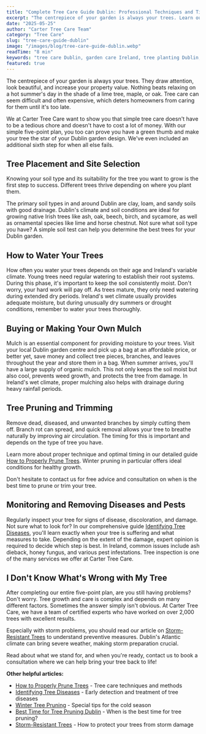 ```yaml
---
title: "Complete Tree Care Guide Dublin: Professional Techniques and Tips"
excerpt: "The centrepiece of your garden is always your trees. Learn our simple five-point plan to make your trees the stars of your Dublin garden design."
date: "2025-05-25"
author: "Carter Tree Care Team"
category: "Tree Care"
slug: "tree-care-guide-dublin"
image: "/images/blog/tree-care-guide-dublin.webp"
readTime: "8 min"
keywords: "tree care Dublin, garden care Ireland, tree planting Dublin, tree watering Ireland, Dublin landscaping, tree pruning, tree diseases, mulch, tree placement Dublin"
featured: true
---
```


The centrepiece of your garden is always your trees. They draw attention, look beautiful, and increase your property value. Nothing beats relaxing on a hot summer's day in the shade of a lime tree, maple, or oak. Tree care can seem difficult and often expensive, which deters homeowners from caring for them until it's too late.

We at Carter Tree Care want to show you that simple tree care doesn't have to be a tedious chore and doesn't have to cost a lot of money. With our simple five-point plan, you too can prove you have a green thumb and make your tree the star of your Dublin garden design. We've even included an additional sixth step for when all else fails.

## Tree Placement and Site Selection

Knowing your soil type and its suitability for the tree you want to grow is the first step to success. Different trees thrive depending on where you plant them.

The primary soil types in and around Dublin are clay, loam, and sandy soils with good drainage. Dublin's climate and soil conditions are ideal for growing native Irish trees like ash, oak, beech, birch, and sycamore, as well as ornamental species like lime and horse chestnut. Not sure what soil type you have? A simple soil test can help you determine the best trees for your Dublin garden.

## How to Water Your Trees

How often you water your trees depends on their age and Ireland's variable climate. Young trees need regular watering to establish their root systems. During this phase, it's important to keep the soil consistently moist. Don't worry, your hard work will pay off. As trees mature, they only need watering during extended dry periods. Ireland's wet climate usually provides adequate moisture, but during unusually dry summers or drought conditions, remember to water your trees thoroughly.

## Buying or Making Your Own Mulch

Mulch is an essential component for providing moisture to your trees. Visit your local Dublin garden centre and pick up a bag at an affordable price, or better yet, save money and collect tree pieces, branches, and leaves throughout the year and store them in a bag. When summer arrives, you'll have a large supply of organic mulch. This not only keeps the soil moist but also cool, prevents weed growth, and protects the tree from damage. In Ireland's wet climate, proper mulching also helps with drainage during heavy rainfall periods.

## Tree Pruning and Trimming

Remove dead, diseased, and unwanted branches by simply cutting them off. Branch rot can spread, and quick removal allows your tree to breathe naturally by improving air circulation. The timing for this is important and depends on the type of tree you have.

Learn more about proper technique and optimal timing in our detailed guide [How to Properly Prune Trees](/blog/how-to-prune-trees-properly). Winter pruning in particular offers ideal conditions for healthy growth.

Don't hesitate to contact us for free advice and consultation on when is the best time to prune or trim your tree.

## Monitoring and Removing Diseases and Pests

Regularly inspect your tree for signs of disease, discoloration, and damage. Not sure what to look for? In our comprehensive guide [Identifying Tree Diseases](/blog/identifying-tree-diseases), you'll learn exactly when your tree is suffering and what measures to take. Depending on the extent of the damage, expert opinion is required to decide which step is best. In Ireland, common issues include ash dieback, honey fungus, and various pest infestations. Tree inspection is one of the many services we offer at Carter Tree Care.

## I Don't Know What's Wrong with My Tree

After completing our entire five-point plan, are you still having problems? Don't worry. Tree growth and care is complex and depends on many different factors. Sometimes the answer simply isn't obvious. At Carter Tree Care, we have a team of certified experts who have worked on over 2,000 trees with excellent results.

Especially with storm problems, you should read our article on [Storm-Resistant Trees](/blog/storm-resistant-trees) to understand preventive measures. Dublin's Atlantic climate can bring severe weather, making storm preparation crucial.

Read about what we stand for, and when you're ready, contact us to book a consultation where we can help bring your tree back to life!

**Other helpful articles:**

- [How to Properly Prune Trees](/blog/how-to-prune-trees-properly) - Tree care techniques and methods
- [Identifying Tree Diseases](/blog/identifying-tree-diseases) - Early detection and treatment of tree diseases
- [Winter Tree Pruning](/blog/winter-tree-pruning) - Special tips for the cold season
- [Best Time for Tree Pruning Dublin](/blog/tree-pruning-timing-dublin) - When is the best time for tree pruning?
- [Storm-Resistant Trees](/blog/storm-resistant-trees) - How to protect your trees from storm damage
